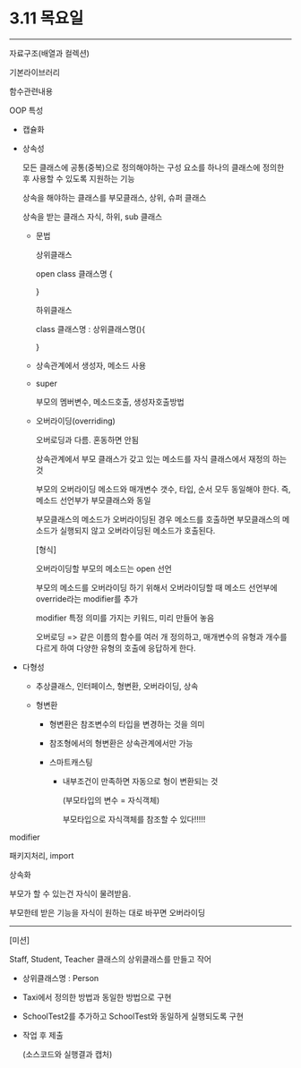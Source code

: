 # 3.11 목요일

---



자료구조(배열과 컬렉션)

기본라이브러리

함수관련내용



OOP 특성

* 캡슐화

* 상속성

  모든 클래스에 공통(중복)으로 정의해야하는 구성 요소를 하나의 클래스에 정의한 후 사용할 수 있도록 지원하는 기능

  상속을 해야하는 클래스를 부모클래스, 상위, 슈퍼 클래스

  상속을 받는 클래스 자식, 하위, sub 클래스

  * 문법

    상위클래스

    open  class 클래스명 {

    }

    하위클래스

    class 클래스명 : 상위클래스명(){

    }

  * 상속관계에서 생성자, 메소드 사용

  * super

    부모의 멤버변수, 메소드호출, 생성자호출방법

  * 오버라이딩(overriding)

    오버로딩과 다름. 혼동하면 안됨

    상속관계에서 부모 클래스가 갖고 있는 메소드를 자식 클래스에서 재정의 하는 것

    부모의 오버라이딩 메소드와 매개변수 갯수, 타입, 순서 모두 동일해야 한다. 즉, 메소드 선언부가 부모클래스와 동일

    부모클래스의 메소드가 오버라이딩된 경우 메소드를 호출하면 부모클래스의 메소드가 실행되지 않고 오버라이딩된 메소드가 호출된다. 

    

     [형식]

    오버라이딩할 부모의 메소드는 open 선언

    부모의 메소드를 오버라이딩 하기 위해서 오버라이딩할 때 메소드 선언부에 override라는 modifier를 추가

    modifier 특정 의미를 가지는 키워드, 미리 만들어 놓음

    

    

    

    

    

    

    

    오버로딩 => 같은 이름의 함수를 여러 개 정의하고, 매개변수의 유형과 개수를 다르게 하여 다양한 유형의 호출에 응답하게 한다.

    

  





* 다형성

  * 추상클래스, 인터페이스, 형변환, 오버라이딩, 상속

  * 형변환

    * 형변환은 참조변수의 타입을 변경하는 것을 의미

    * 참조형에서의 형변환은 상속관계에서만 가능

    * 스마트캐스팅

      * 내부조건이 만족하면 자동으로 형이 변환되는 것

        (부모타입의 변수 = 자식객체)

        부모타입으로 자식객체를 참조할 수 있다!!!!!

modifier

패키지처리, import





상속화

부모가 할 수 있는건 자식이 물려받음.

부모한테 받은 기능을 자식이 원하는 대로 바꾸면 오버라이딩



---



[미션]

Staff, Student, Teacher 클래스의 상위클래스를 만들고 작어

* 상위클래스명 : Person

* Taxi에서 정의한 방법과 동일한 방법으로 구현

* SchoolTest2를 추가하고 SchoolTest와 동일하게 실행되도록 구현

* 작업 후 제출 

  (소스코드와 실행결과 캡처)
